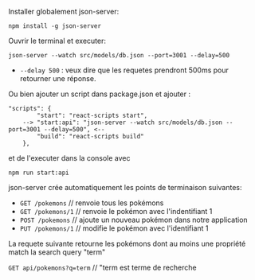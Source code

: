 Installer globalement json-server:

`npm install -g json-server`

Ouvrir le terminal et executer:

`json-server --watch src/models/db.json --port=3001 --delay=500`

- `--delay 500` : veux dire que les requetes prendront 500ms pour retourner une réponse.

Ou bien ajouter un script dans package.json et ajouter :

```
"scripts": {
		"start": "react-scripts start",
	-->	"start:api": "json-server --watch src/models/db.json --port=3001 --delay=500", <--
		"build": "react-scripts build"
	},
```

et de l'executer dans la console avec

`npm run start:api`

json-server crée automatiquement les points de terminaison suivantes:

- `GET /pokemons` // renvoie tous les pokémons
- `GET /pokemons/1` // renvoie le pokémon avec l'indentifiant 1
- `POST /pokemons` // ajoute un nouveau pokémon dans notre application
- `PUT /pokemons/1` // modifie le pokémon avec l'identifiant 1

La requete suivante retourne les pokémons dont au moins une propriété match la search query "term"

`GET api/pokemons?q=term` // "term est terme de recherche
